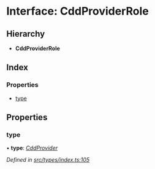 # Interface: CddProviderRole

## Hierarchy

* **CddProviderRole**

## Index

### Properties

* [type](cddproviderrole.md#type)

## Properties

###  type

• **type**: *[CddProvider](../enums/roletype.md#cddprovider)*

*Defined in [src/types/index.ts:105](https://github.com/PolymathNetwork/polymesh-sdk/blob/4f2fd432/src/types/index.ts#L105)*
